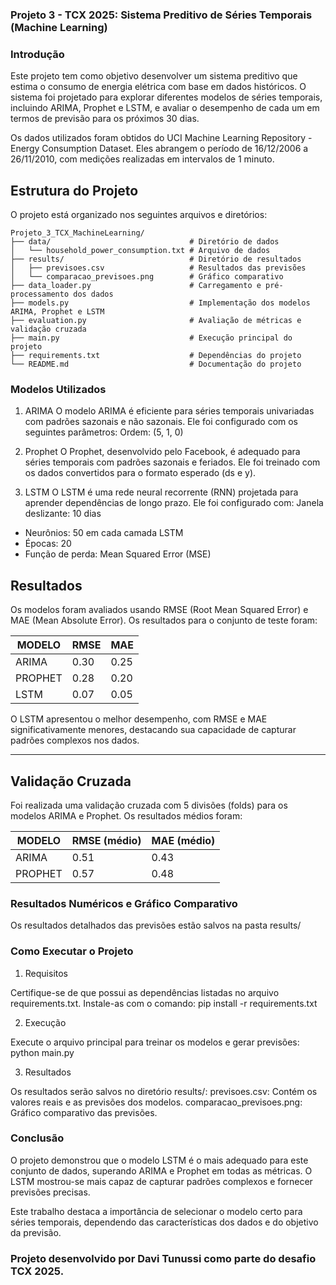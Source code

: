 ### Projeto 3 - TCX 2025: Sistema Preditivo de Séries Temporais (Machine Learning)

### Introdução

Este projeto tem como objetivo desenvolver um sistema preditivo que estima o consumo de energia elétrica com base em dados históricos. O sistema foi projetado para explorar diferentes modelos de séries temporais, incluindo ARIMA, Prophet e LSTM, e avaliar o desempenho de cada um em termos de previsão para os próximos 30 dias.

Os dados utilizados foram obtidos do UCI Machine Learning Repository - Energy Consumption Dataset. Eles abrangem o período de 16/12/2006 a 26/11/2010, com medições realizadas em intervalos de 1 minuto.

## Estrutura do Projeto

O projeto está organizado nos seguintes arquivos e diretórios:

```plaintext
Projeto_3_TCX_MachineLearning/
├── data/                               # Diretório de dados
│   └── household_power_consumption.txt # Arquivo de dados
├── results/                            # Diretório de resultados
│   ├── previsoes.csv                   # Resultados das previsões
│   └── comparacao_previsoes.png        # Gráfico comparativo
├── data_loader.py                      # Carregamento e pré-processamento dos dados
├── models.py                           # Implementação dos modelos ARIMA, Prophet e LSTM
├── evaluation.py                       # Avaliação de métricas e validação cruzada
├── main.py                             # Execução principal do projeto
├── requirements.txt                    # Dependências do projeto
└── README.md                           # Documentação do projeto
```

### Modelos Utilizados

1. ARIMA
O modelo ARIMA é eficiente para séries temporais univariadas com padrões sazonais e não sazonais. Ele foi configurado com os seguintes parâmetros:
Ordem: (5, 1, 0)

2. Prophet
O Prophet, desenvolvido pelo Facebook, é adequado para séries temporais com padrões sazonais e feriados. Ele foi treinado com os dados convertidos para o formato esperado (ds e y).

3. LSTM
O LSTM é uma rede neural recorrente (RNN) projetada para aprender dependências de longo prazo. Ele foi configurado com:
Janela deslizante: 10 dias
- Neurônios: 50 em cada camada LSTM
- Épocas: 20
- Função de perda: Mean Squared Error (MSE)

## Resultados

Os modelos foram avaliados usando RMSE (Root Mean Squared Error) e MAE (Mean Absolute Error). 
Os resultados para o conjunto de teste foram:

| MODELO  | RMSE | MAE |
|---------|------|-----|
| ARIMA   | 0.30 | 0.25 |
| PROPHET | 0.28 | 0.20 |
| LSTM    | 0.07 | 0.05 |

O LSTM apresentou o melhor desempenho, com RMSE e MAE significativamente menores, destacando sua capacidade de capturar padrões complexos nos dados.

---

## Validação Cruzada

Foi realizada uma validação cruzada com 5 divisões (folds) para os modelos ARIMA e Prophet. 
Os resultados médios foram:

| MODELO  | RMSE (médio) | MAE (médio) |
|---------|--------------|-------------|
| ARIMA   | 0.51         | 0.43        |
| PROPHET | 0.57         | 0.48        |

### Resultados Numéricos e Gráfico Comparativo

Os resultados detalhados das previsões estão salvos na pasta results/

### Como Executar o Projeto

1. Requisitos
   
Certifique-se de que possui as dependências listadas no arquivo requirements.txt. Instale-as com o comando:
pip install -r requirements.txt

2. Execução
   
Execute o arquivo principal para treinar os modelos e gerar previsões:
python main.py

3. Resultados

Os resultados serão salvos no diretório results/:
previsoes.csv: Contém os valores reais e as previsões dos modelos.
comparacao_previsoes.png: Gráfico comparativo das previsões.

### Conclusão

O projeto demonstrou que o modelo LSTM é o mais adequado para este conjunto de dados, superando ARIMA e Prophet em todas as métricas. O LSTM mostrou-se mais capaz de capturar padrões complexos e fornecer previsões precisas.

Este trabalho destaca a importância de selecionar o modelo certo para séries temporais, dependendo das características dos dados e do objetivo da previsão.

### Projeto desenvolvido por Davi Tunussi como parte do desafio TCX 2025.

